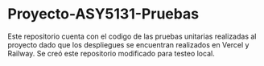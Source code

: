 # Proyecto-ASY5131-Pruebas

Este repositorio cuenta con el codigo de las pruebas unitarias realizadas al proyecto dado que los despliegues se encuentran realizados en Vercel y Railway. Se creó este repositorio modificado para testeo local.
